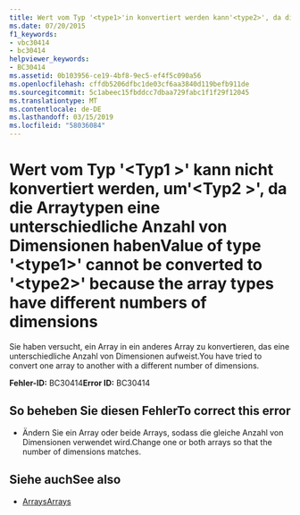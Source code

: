 ```yaml
---
title: Wert vom Typ '<type1>'in konvertiert werden kann'<type2>', da die Arraytypen eine unterschiedliche Anzahl von Dimensionen haben
ms.date: 07/20/2015
f1_keywords:
- vbc30414
- bc30414
helpviewer_keywords:
- BC30414
ms.assetid: 0b103956-ce19-4bf8-9ec5-ef4f5c090a56
ms.openlocfilehash: cffdb5206dfbc1de03cf6aa3840d119befb911de
ms.sourcegitcommit: 5c1abeec15fbddcc7dbaa729fabc1f1f29f12045
ms.translationtype: MT
ms.contentlocale: de-DE
ms.lasthandoff: 03/15/2019
ms.locfileid: "58036084"
---
```

# <a name="value-of-type-type1-cannot-be-converted-to-type2-because-the-array-types-have-different-numbers-of-dimensions"></a><span data-ttu-id="1a9ca-102">Wert vom Typ '\<Typ1 >' kann nicht konvertiert werden, um'\<Typ2 >', da die Arraytypen eine unterschiedliche Anzahl von Dimensionen haben</span><span class="sxs-lookup"><span data-stu-id="1a9ca-102">Value of type '\<type1>' cannot be converted to '\<type2>' because the array types have different numbers of dimensions</span></span>
<span data-ttu-id="1a9ca-103">Sie haben versucht, ein Array in ein anderes Array zu konvertieren, das eine unterschiedliche Anzahl von Dimensionen aufweist.</span><span class="sxs-lookup"><span data-stu-id="1a9ca-103">You have tried to convert one array to another with a different number of dimensions.</span></span>  
  
 <span data-ttu-id="1a9ca-104">**Fehler-ID:** BC30414</span><span class="sxs-lookup"><span data-stu-id="1a9ca-104">**Error ID:** BC30414</span></span>  
  
## <a name="to-correct-this-error"></a><span data-ttu-id="1a9ca-105">So beheben Sie diesen Fehler</span><span class="sxs-lookup"><span data-stu-id="1a9ca-105">To correct this error</span></span>  
  
-   <span data-ttu-id="1a9ca-106">Ändern Sie ein Array oder beide Arrays, sodass die gleiche Anzahl von Dimensionen verwendet wird.</span><span class="sxs-lookup"><span data-stu-id="1a9ca-106">Change one or both arrays so that the number of dimensions matches.</span></span>  
  
## <a name="see-also"></a><span data-ttu-id="1a9ca-107">Siehe auch</span><span class="sxs-lookup"><span data-stu-id="1a9ca-107">See also</span></span>

- [<span data-ttu-id="1a9ca-108">Arrays</span><span class="sxs-lookup"><span data-stu-id="1a9ca-108">Arrays</span></span>](../../visual-basic/programming-guide/language-features/arrays/index.md)
